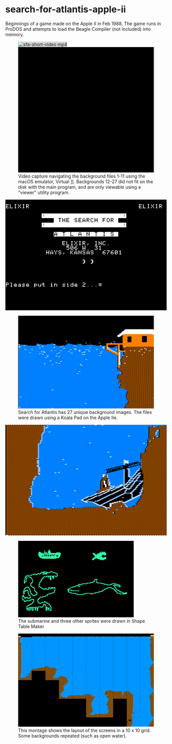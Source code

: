 # search-for-atlantis-apple-ii
Beginnings of a game made on the Apple II in Feb 1988. The game runs in ProDOS and attempts to load the Beagle Compiler (not included) into memory.

<figure>

<img src="./screen-capture/sfa-short-video.mp4" autostart="true"  style="background:lightgray" type="video/mp4" alt="sfa-short-video mp4"/>

<img src="./screen-capture/sfa-short-video.gif" width="568" height="392" style="background:lightgray" alt="sfa-short-video as animated gif"/>

<figCaption>Video capture navigating the background files 1-11 using the macOS emulator, Virtual ][. Backgrounds 12-27 did not fit on the disk with the main program, and are only viewable using a "viewer" utility program.</figCaption>
</figure>

<img src='./screen-capture/png/sfa-title-screen.png'/>

<figure>
<img src='./screen-capture/png/s3.png'/>
<figCaption>Search for Atlantis has 27 unique background images. The files were drawn using a Koala Pad on the Apple IIe.</figCaption>
</figure>
<img src='./screen-capture/png/s9.png'/>

<figure>
<img src='./screen-capture/sfa-shapes-1-4-mono.png'/>
<figCaption>The submarine and three other sprites were drawn in Shape Table Maker</figCaption>
</figure>

<figure>
<img src='./screen-capture/sfa-all-screens-montage.png'/>
<figCaption>This montage shows the layout of the screens in a 10 x 10 grid. Some backgrounds repeated (such as open water).</figCaption>
</figure>
